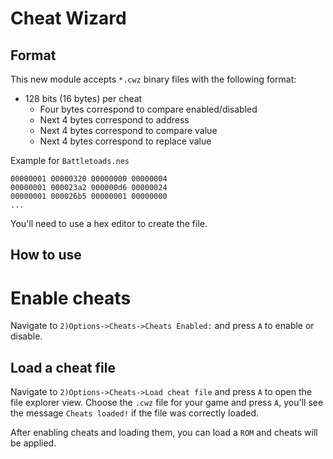 # Cheat Wizard

## Format

This new module accepts `*.cwz` binary files with the following format:

- 128 bits (16 bytes) per cheat
    - Four bytes correspond to compare enabled/disabled
    - Next 4 bytes correspond to address
    - Next 4 bytes correspond to compare value
    - Next 4 bytes correspond to replace value

Example for `Battletoads.nes`

```
00000001 00000320 00000000 00000004
00000001 000023a2 000000d6 00000024
00000001 000026b5 00000001 00000000
...
```

You'll need to use a hex editor to create the file.

## How to use

# Enable cheats

Navigate to `2)Options->Cheats->Cheats Enabled:` and press `A` to enable or disable.

## Load a cheat file

Navigate to `2)Options->Cheats->Load cheat file` and press `A` to open the file explorer view. Choose the `.cwz` file for your game and press `A`, you'll see the message `Cheats loaded!` if the file was correctly loaded.

After enabling cheats and loading them, you can load a `ROM` and cheats will be applied.